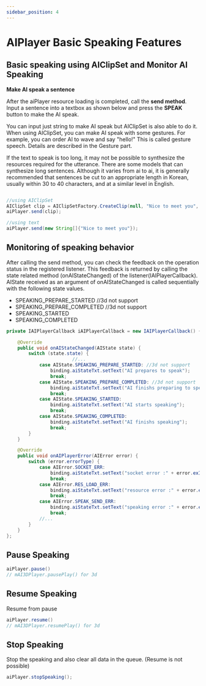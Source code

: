 ```yaml
---
sidebar_position: 4
---
```


# AIPlayer Basic Speaking Features

## Basic speaking using AIClipSet and Monitor AI Speaking
**Make AI speak a sentence**

After the aiPlayer resource loading is completed, call the **send method**. Input a sentence into a textbox as shown below and press the **SPEAK** button to make the AI speak.

You can input just string to make AI speak but AIClipSet is also able to do it. When using AIClipSet, you can make AI speak with some gestures. For example, you can order AI to wave and say "hello!" This is called gesture speech. Details are described in the Gesture part.

If the text to speak is too long, it may not be possible to synthesize the resources required for the utterance. There are some models that can synthesize long sentences. Although it varies from ai to ai, it is generally recommended that sentences be cut to an appropriate length in Korean, usually within 30 to 40 characters, and at a similar level in English.

```java

//using AIClipSet
AIClipSet clip = AIClipSetFactory.CreateClip(null, "Nice to meet you", null)
aiPlayer.send(clip); 

//using text
aiPlayer.send(new String[]{"Nice to meet you"}); 

```

## Monitoring of speaking behavior

After calling the send method, you can check the feedback on the operation status in the registered listener. This feedback is returned by calling the state related method (onAIStateChanged) of the listener(IAIPlayerCallback). AIState received as an argument of onAIStateChanged is called sequentially with the following state values.

- SPEAKING_PREPARE_STARTED //3d not support 
- SPEAKING_PREPARE_COMPLETED //3d not support 
- SPEAKING_STARTED
- SPEAKING_COMPLETED

```java
private IAIPlayerCallback iAIPlayerCallback = new IAIPlayerCallback() {

    @Override
    public void onAIStateChanged(AIState state) {
        switch (state.state) {
						//...
            case AIState.SPEAKING_PREPARE_STARTED: //3d not support 
                binding.aiStateTxt.setText("AI prepares to speak");
                break;
            case AIState.SPEAKING_PREPARE_COMPLETED: //3d not support 
                binding.aiStateTxt.setText("AI finishs preparing to speak");
                break;
            case AIState.SPEAKING_STARTED:
                binding.aiStateTxt.setText("AI starts speaking");
                break;
            case AIState.SPEAKING_COMPLETED:
                binding.aiStateTxt.setText("AI finishs speaking");
                break;
        }
    }

    @Override
    public void onAIPlayerError(AIError error) {
        switch (error.errorType) {
            case AIError.SOCKET_ERR:
                binding.aiStateTxt.setText("socket error :" + error.exInfo);
                break;
            case AIError.RES_LOAD_ERR:
                binding.aiStateTxt.setText("resource error :" + error.exInfo);
                break;
            case AIError.SPEAK_SEND_ERR:
                binding.aiStateTxt.setText("speaking error :" + error.exInfo);
                break;
            //...
        }
    }
};
```

## Pause Speaking

```java
aiPlayer.pause()
// mAI3DPlayer.pausePlay() for 3d 
```

## Resume Speaking
Resume from pause

```java
aiPlayer.resume()
// mAI3DPlayer.resumePlay() for 3d 
```

## Stop Speaking
Stop the speaking and also clear all data in the queue. (Resume is not possible)

```java
aiPlayer.stopSpeaking();
```
